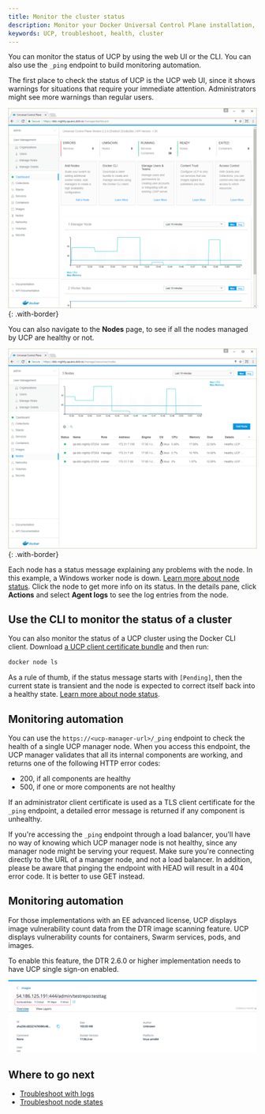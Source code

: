 ```yaml
---
title: Monitor the cluster status
description: Monitor your Docker Universal Control Plane installation, and learn how to troubleshoot it.
keywords: UCP, troubleshoot, health, cluster
---
```


You can monitor the status of UCP by using the web UI or the CLI.
You can also use the `_ping` endpoint to build monitoring automation.

The first place to check the status of UCP is the UCP web UI, since it
shows warnings for situations that require your immediate attention.
Administrators might see more warnings than regular users.

![UCP dashboard](../../images/monitor-ucp-0.png){: .with-border}

You can also navigate to the **Nodes** page, to see if all the nodes
managed by UCP are healthy or not.

![UCP dashboard](../../images/monitor-ucp-1.png){: .with-border}

Each node has a status message explaining any problems with the node.
In this example, a Windows worker node is down.
[Learn more about node status](troubleshoot-node-messages.md).
Click the node to get more info on its status. In the details pane, click
**Actions** and select **Agent logs** to see the log entries from the
node.

## Use the CLI to monitor the status of a cluster

You can also monitor the status of a UCP cluster using the Docker CLI client.
Download [a UCP client certificate bundle](../../user-access/cli.md)
and then run:

```bash
docker node ls
```

As a rule of thumb, if the status message starts with `[Pending]`, then the
current state is transient and the node is expected to correct itself back
into a healthy state. [Learn more about node status](troubleshoot-node-messages.md).

## Monitoring automation

You can use the `https://<ucp-manager-url>/_ping` endpoint to check the health
of a single UCP manager node. When you access this endpoint, the UCP manager
validates that all its internal components are working, and returns one of the
following HTTP error codes:

* 200, if all components are healthy
* 500, if one or more components are not healthy

If an administrator client certificate is used as a TLS client certificate for
the `_ping` endpoint, a detailed error message is returned if any component is
unhealthy.

If you're accessing the `_ping` endpoint through a load balancer, you'll have no
way of knowing which UCP manager node is not healthy, since any manager node
might be serving your request. Make sure you're connecting directly to the
URL of a manager node, and not a load balancer. In addition, please be aware that
pinging the endpoint with HEAD will result in a 404 error code. It is better to
use GET instead.

## Monitoring automation

For those implementations with an EE advanced license, UCP displays image 
vulnerability count data from the DTR image scanning feature. UCP  displays 
vulnerability counts for containers, Swarm services, pods, and images.

To enable this feature, the DTR 2.6.0 or higher implementation needs to have 
UCP single sign-on enabled.

![example of vulnerability information in UCP](./ee/ucp/images/example-of-vuln-data-in-ucp.png)

## Where to go next

- [Troubleshoot with logs](troubleshoot-with-logs.md)
- [Troubleshoot node states](troubleshoot-node-messages.md)
